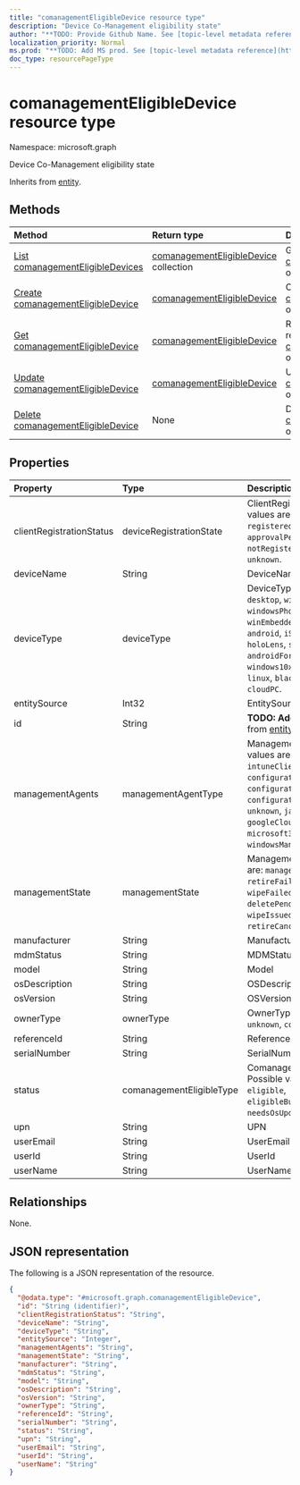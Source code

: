 ```yaml
---
title: "comanagementEligibleDevice resource type"
description: "Device Co-Management eligibility state"
author: "**TODO: Provide Github Name. See [topic-level metadata reference](https://msgo.azurewebsites.net/add/document/guidelines/metadata.html#topic-level-metadata)**"
localization_priority: Normal
ms.prod: "**TODO: Add MS prod. See [topic-level metadata reference](https://msgo.azurewebsites.net/add/document/guidelines/metadata.html#topic-level-metadata)**"
doc_type: resourcePageType
---
```


# comanagementEligibleDevice resource type

Namespace: microsoft.graph



Device Co-Management eligibility state


Inherits from [entity](../resources/entity.md).

## Methods
|Method|Return type|Description|
|:---|:---|:---|
|[List comanagementEligibleDevices](../api/comanagementeligibledevice-list.md)|[comanagementEligibleDevice](../resources/comanagementeligibledevice.md) collection|Get a list of the [comanagementEligibleDevice](../resources/comanagementeligibledevice.md) objects and their properties.|
|[Create comanagementEligibleDevice](../api/comanagementeligibledevice-create.md)|[comanagementEligibleDevice](../resources/comanagementeligibledevice.md)|Create a new [comanagementEligibleDevice](../resources/comanagementeligibledevice.md) object.|
|[Get comanagementEligibleDevice](../api/comanagementeligibledevice-get.md)|[comanagementEligibleDevice](../resources/comanagementeligibledevice.md)|Read the properties and relationships of a [comanagementEligibleDevice](../resources/comanagementeligibledevice.md) object.|
|[Update comanagementEligibleDevice](../api/comanagementeligibledevice-update.md)|[comanagementEligibleDevice](../resources/comanagementeligibledevice.md)|Update the properties of a [comanagementEligibleDevice](../resources/comanagementeligibledevice.md) object.|
|[Delete comanagementEligibleDevice](../api/comanagementeligibledevice-delete.md)|None|Deletes a [comanagementEligibleDevice](../resources/comanagementeligibledevice.md) object.|

## Properties
|Property|Type|Description|
|:---|:---|:---|
|clientRegistrationStatus|deviceRegistrationState|ClientRegistrationStatus. Possible values are: `notRegistered`, `registered`, `revoked`, `keyConflict`, `approvalPending`, `certificateReset`, `notRegisteredPendingEnrollment`, `unknown`.|
|deviceName|String|DeviceName|
|deviceType|deviceType|DeviceType. Possible values are: `desktop`, `windowsRT`, `winMO6`, `nokia`, `windowsPhone`, `mac`, `winCE`, `winEmbedded`, `iPhone`, `iPad`, `iPod`, `android`, `iSocConsumer`, `unix`, `macMDM`, `holoLens`, `surfaceHub`, `androidForWork`, `androidEnterprise`, `windows10x`, `androidnGMS`, `chromeOS`, `linux`, `blackberry`, `palm`, `unknown`, `cloudPC`.|
|entitySource|Int32|EntitySource|
|id|String|**TODO: Add Description** Inherited from [entity](../resources/entity.md)|
|managementAgents|managementAgentType|ManagementAgents. Possible values are: `eas`, `mdm`, `easMdm`, `intuneClient`, `easIntuneClient`, `configurationManagerClient`, `configurationManagerClientMdm`, `configurationManagerClientMdmEas`, `unknown`, `jamf`, `googleCloudDevicePolicyController`, `microsoft365ManagedMdm`, `windowsManagementCloudApi`.|
|managementState|managementState|ManagementState. Possible values are: `managed`, `retirePending`, `retireFailed`, `wipePending`, `wipeFailed`, `unhealthy`, `deletePending`, `retireIssued`, `wipeIssued`, `wipeCanceled`, `retireCanceled`, `discovered`.|
|manufacturer|String|Manufacturer|
|mdmStatus|String|MDMStatus|
|model|String|Model|
|osDescription|String|OSDescription|
|osVersion|String|OSVersion|
|ownerType|ownerType|OwnerType. Possible values are: `unknown`, `company`, `personal`.|
|referenceId|String|ReferenceId|
|serialNumber|String|SerialNumber|
|status|comanagementEligibleType|ComanagementEligibleStatus. Possible values are: `comanaged`, `eligible`, `eligibleButNotAzureAdJoined`, `needsOsUpdate`, `ineligible`.|
|upn|String|UPN|
|userEmail|String|UserEmail|
|userId|String|UserId|
|userName|String|UserName|

## Relationships
None.

## JSON representation
The following is a JSON representation of the resource.
<!-- {
  "blockType": "resource",
  "keyProperty": "id",
  "@odata.type": "microsoft.graph.comanagementEligibleDevice",
  "baseType": "microsoft.graph.entity",
  "openType": false
}
-->
``` json
{
  "@odata.type": "#microsoft.graph.comanagementEligibleDevice",
  "id": "String (identifier)",
  "clientRegistrationStatus": "String",
  "deviceName": "String",
  "deviceType": "String",
  "entitySource": "Integer",
  "managementAgents": "String",
  "managementState": "String",
  "manufacturer": "String",
  "mdmStatus": "String",
  "model": "String",
  "osDescription": "String",
  "osVersion": "String",
  "ownerType": "String",
  "referenceId": "String",
  "serialNumber": "String",
  "status": "String",
  "upn": "String",
  "userEmail": "String",
  "userId": "String",
  "userName": "String"
}
```


